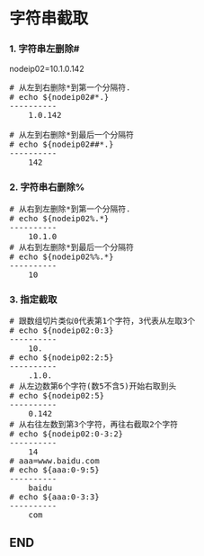 # 字符串截取

### 1. 字符串左删除#
nodeip02=10.1.0.142
<pre>
# 从左到右删除*到第一个分隔符.
# echo ${nodeip02#*.}
----------
    1.0.142

# 从左到右删除*到最后一个分隔符
# echo ${nodeip02##*.}
----------
    142
</pre>

### 2. 字符串右删除%
<pre>
# 从右到左删除*到第一个分隔符.
# echo ${nodeip02%.*} 
----------
    10.1.0
# 从右到左删除*到最后一个分隔符
# echo ${nodeip02%%.*}
----------
    10
</pre>

### 3. 指定截取
<pre>
# 跟数组切片类似0代表第1个字符，3代表从左取3个
# echo ${nodeip02:0:3}
----------
    10.
# echo ${nodeip02:2:5}
----------
    .1.0.
# 从左边数第6个字符(数5不含5)开始右取到头
# echo ${nodeip02:5}
----------   
    0.142
# 从右往左数到第3个字符，再往右截取2个字符
# echo ${nodeip02:0-3:2}
----------
    14
# aaa=www.baidu.com
# echo ${aaa:0-9:5}
----------     
    baidu
# echo ${aaa:0-3:3}
----------
    com
</pre>

## END
